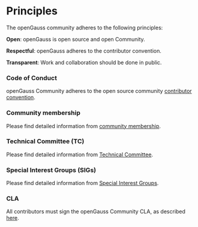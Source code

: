 # Principles

The openGauss community adheres to the following principles:

**Open**: openGauss is open source and open Community.

**Respectful**: openGauss adheres to the contributor convention.

**Transparent**: Work and collaboration should be done in public.

### Code of Conduct

openGauss Community adheres to the open source community [contributor convention](code-of-conduct.en.md).


### Community membership

Please find detailed information from [community membership](community-membership.en.md).


### Technical Committee (TC)

Please find detailed information from [Technical Committee](https://gitee.com/opengauss/tc/blob/master/README.en.md).


### Special Interest Groups (SIGs)

Please find detailed information from [Special Interest Groups](https://gitee.com/opengauss/tc/blob/master/sigs/README.en.md).

### CLA

All contributors must sign the openGauss Community CLA, as described [here](https://opengauss.org/en/cla.html).

